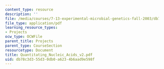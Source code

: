 ```yaml
---
content_type: resource
description: ''
file: /media/courses/7-13-experimental-microbial-genetics-fall-2003/db78c3d355d30db0a6234b6aad9e598f_Quantitating_Nucleic_Acids_v2.pdf
file_type: application/pdf
learning_resource_types:
- Projects
ocw_type: OCWFile
parent_title: Projects
parent_type: CourseSection
resourcetype: Document
title: Quantitating_Nucleic_Acids_v2.pdf
uid: db78c3d3-55d3-0db0-a623-4b6aad9e598f
---
```

